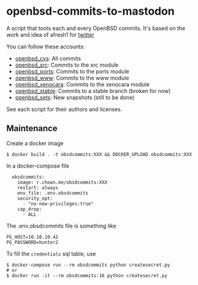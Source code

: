 # openbsd-commits-to-mastodon

A script that toots each and every OpenBSD commits. It's based on the work and
idea of afresh1 for [twitter](https://github.com/afresh1/openbsd-commits-to-twitter)

You can follow these accounts:
 * [openbsd_cvs](https://botsin.space/@openbsd_cvs): All commits
 * [openbsd_src](https://botsin.space/@openbsd_src): Commits to the src module
 * [openbsd_ports](https://botsin.space/@openbsd_ports): Commits to the ports module
 * [openbsd_www](https://botsin.space/@openbsd_www): Commits to the www module
 * [openbsd_xenocara](https://botsin.space/@openbsd_xenocara): Commits to the xenocara module
 * [openbsd_stable](https://botsin.space/@openbsd_stable): Commits to a stable branch (broken for now)
 * [openbsd_sets](https://botsin.space/@openbsd_sets): New snapshots (still to be done)

See each script for their authors and licenses.

## Maintenance

Create a docker image

~~~
$ docker build . -t obsdcommits:XXX && DOCKER_UPLOAD obsdcommits:XXX
~~~

In a docker-compose file

~~~
  obsdcommits:
    image: r.chown.me/obsdcommits:XXX
    restart: always
    env_file: .env.obsdcommits
    security_opt:
      - "no-new-privileges:true"
    cap_drop:
      - ALL
~~~

The .env.obsdcommits file is something like

~~~
PG_HOST=10.10.10.42
PG_PASSWORD=hunter2
~~~

To fill the `credentials` sql table, use

~~~
$ docker-compose run --rm obsdcommits python createsecret.py
# or
$ docker run -it --rm obsdcommits:16 python createsecret.py
~~~
